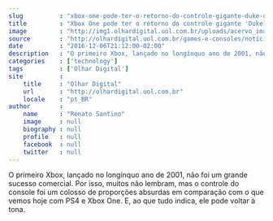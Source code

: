 ```yaml
---
slug          : "xbox-one-pode-ter-o-retorno-do-controle-gigante-duke-do-primeiro-xbox"
title         : "Xbox One pode ter o retorno do controle gigante 'Duke' do primeiro Xbox"
image         : "http://img1.olhardigital.uol.com.br/uploads/acervo_imagens/2016/12/20161206215529_660_420.jpg"
source        : "http://olhardigital.uol.com.br/games-e-consoles/noticia/xbox-pode-ter-o-retorno-do-controle-gigante-duke-do-primeiro-xbox/64458"
date          : "2016-12-06T21:12:00-02:00"
description   : "O primeiro Xbox, lançado no longínquo ano de 2001, não foi um grande sucesso comercial. Por isso, muitos não lembram, mas o controle do console foi um colosso de proporções absurdas em comparação com o que vemos hoje com PS4 e Xbox One. E, ao que tudo indica, ele pode voltar à tona."
categories    : ['technology']
tags          : ['Olhar Digital']
site          :
    title     : "Olhar Digital"
    url       : "http://olhardigital.uol.com.br"
    locale    : "pt_BR"
author        :
    name      : "Renato Santino"
    image     : null
    biography : null
    profile   : null
    facebook  : null
    twitter   : null
---
```


O primeiro Xbox, lançado no longínquo ano de 2001, não foi um grande sucesso comercial. Por isso, muitos não lembram, mas o controle do console foi um colosso de proporções absurdas em comparação com o que vemos hoje com PS4 e Xbox One. E, ao que tudo indica, ele pode voltar à tona.

